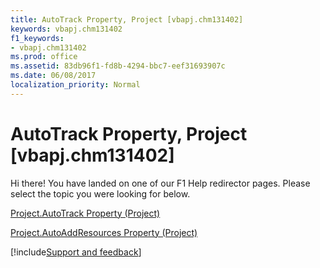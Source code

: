 ```yaml
---
title: AutoTrack Property, Project [vbapj.chm131402]
keywords: vbapj.chm131402
f1_keywords:
- vbapj.chm131402
ms.prod: office
ms.assetid: 83db96f1-fd8b-4294-bbc7-eef31693907c
ms.date: 06/08/2017
localization_priority: Normal
---
```



# AutoTrack Property, Project [vbapj.chm131402]

Hi there! You have landed on one of our F1 Help redirector pages. Please select the topic you were looking for below.

[Project.AutoTrack Property (Project)](http://msdn.microsoft.com/library/f72fe5ea-b2d5-6917-ab19-c4ae53a42a9a%28Office.15%29.aspx)

[Project.AutoAddResources Property (Project)](http://msdn.microsoft.com/library/b8e048f8-5bc1-740f-d397-e6f0ddf77a3a%28Office.15%29.aspx)

[!include[Support and feedback](~/includes/feedback-boilerplate.md)]